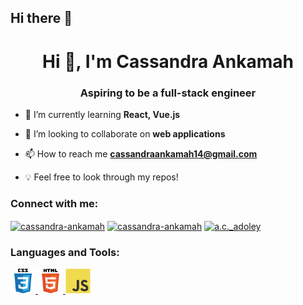 ## Hi there 👋
<h1 align="center">Hi 👋, I'm Cassandra Ankamah</h1>
<h3 align="center">Aspiring to be a full-stack engineer</h3>

- 🌱 I’m currently learning **React, Vue.js**

- 👯 I’m looking to collaborate on **web applications**

- 📫 How to reach me **cassandraankamah14@gmail.com**

- 💡 Feel free to look through my repos!

<h3 align="left">Connect with me:</h3>
<p align="left">
<a href="https://codepen.io/cassandra-ankamah" target="blank"><img align="center" src="https://raw.githubusercontent.com/rahuldkjain/github-profile-readme-generator/master/src/images/icons/Social/codepen.svg" alt="cassandra-ankamah" height="30" width="40" /></a>
<a href="https://linkedin.com/in/cassandra-ankamah" target="blank"><img align="center" src="https://raw.githubusercontent.com/rahuldkjain/github-profile-readme-generator/master/src/images/icons/Social/linked-in-alt.svg" alt="cassandra-ankamah" height="30" width="40" /></a>
<a href="https://instagram.com/a.c._adoley" target="blank"><img align="center" src="https://raw.githubusercontent.com/rahuldkjain/github-profile-readme-generator/master/src/images/icons/Social/instagram.svg" alt="a.c._adoley" height="30" width="40" /></a>
</p>

<h3 align="left">Languages and Tools:</h3>
<p align="left"> <a href="https://www.w3schools.com/css/" target="_blank" rel="noreferrer"> <img src="https://raw.githubusercontent.com/devicons/devicon/master/icons/css3/css3-original-wordmark.svg" alt="css3" width="40" height="40"/> </a> <a href="https://www.w3.org/html/" target="_blank" rel="noreferrer"> <img src="https://raw.githubusercontent.com/devicons/devicon/master/icons/html5/html5-original-wordmark.svg" alt="html5" width="40" height="40"/> </a> <a href="https://developer.mozilla.org/en-US/docs/Web/JavaScript" target="_blank" rel="noreferrer"> <img src="https://raw.githubusercontent.com/devicons/devicon/master/icons/javascript/javascript-original.svg" alt="javascript" width="40" height="40"/> </a> </p>

